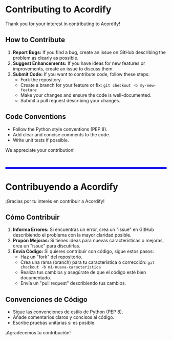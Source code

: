 ﻿# Contributing to Acordify

Thank you for your interest in contributing to Acordify!

## How to Contribute

1.  **Report Bugs:** If you find a bug, create an issue on GitHub describing the problem as clearly as possible.
2.  **Suggest Enhancements:** If you have ideas for new features or improvements, create an issue to discuss them.
3.  **Submit Code:** If you want to contribute code, follow these steps:
    *   Fork the repository.
    *   Create a branch for your feature or fix: `git checkout -b my-new-feature`
    *   Make your changes and ensure the code is well-documented.
    *   Submit a pull request describing your changes.

## Code Conventions

*   Follow the Python style conventions (PEP 8).
*   Add clear and concise comments to the code.
*   Write unit tests if possible.

We appreciate your contribution!

</br>
<hr style="border: 2px solid blue;">


# Contribuyendo a Acordify

¡Gracias por tu interés en contribuir a Acordify!

## Cómo Contribuir

1.  **Informa Errores:** Si encuentras un error, crea un "issue" en GitHub describiendo el problema con la mayor claridad posible.
2.  **Propón Mejoras:** Si tienes ideas para nuevas características o mejoras, crea un "issue" para discutirlas.
3.  **Envía Código:** Si quieres contribuir con código, sigue estos pasos:
    *   Haz un "fork" del repositorio.
    *   Crea una rama (branch) para tu característica o corrección: `git checkout -b mi-nueva-caracteristica`
    *   Realiza tus cambios y asegúrate de que el código esté bien documentado.
    *   Envía un "pull request" describiendo tus cambios.

## Convenciones de Código

*   Sigue las convenciones de estilo de Python (PEP 8).
*   Añade comentarios claros y concisos al código.
*   Escribe pruebas unitarias si es posible.

¡Agradecemos tu contribución!